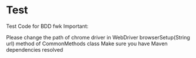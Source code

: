 # Test
Test Code for BDD fwk
Important:

Please change the path of chrome driver in WebDriver browserSetup(String url) method of CommonMethods class
Make sure you have Maven dependencies resolved 

